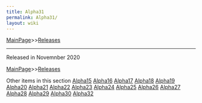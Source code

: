 ```yaml
---
title: Alpha31
permalink: Alpha31/
layout: wiki
---
```


[MainPage](/keeperrl_wiki/ "wikilink")>>[Releases](/keeperrl_wiki/Releases "wikilink")

<hr>
Released in Novemnber 2020

[MainPage](/keeperrl_wiki/ "wikilink")>>[Releases](/keeperrl_wiki/Releases "wikilink")

Other items in this section
    [Alpha15](/keeperrl_wiki/Alpha15 "wikilink")
    [Alpha16](/keeperrl_wiki/Alpha16 "wikilink")
    [Alpha17](/keeperrl_wiki/Alpha17 "wikilink")
    [Alpha18](/keeperrl_wiki/Alpha18 "wikilink")
    [Alpha19](/keeperrl_wiki/Alpha19 "wikilink")
    [Alpha20](/keeperrl_wiki/Alpha20 "wikilink")
    [Alpha21](/keeperrl_wiki/Alpha21 "wikilink")
    [Alpha22](/keeperrl_wiki/Alpha22 "wikilink")
    [Alpha23](/keeperrl_wiki/Alpha23 "wikilink")
    [Alpha24](/keeperrl_wiki/Alpha24 "wikilink")
    [Alpha25](/keeperrl_wiki/Alpha25 "wikilink")
    [Alpha26](/keeperrl_wiki/Alpha26 "wikilink")
    [Alpha27](/keeperrl_wiki/Alpha27 "wikilink")
    [Alpha28](/keeperrl_wiki/Alpha28 "wikilink")
    [Alpha29](/keeperrl_wiki/Alpha29 "wikilink")
    [Alpha30](/keeperrl_wiki/Alpha30 "wikilink")
    [Alpha32](/keeperrl_wiki/Alpha32 "wikilink")
